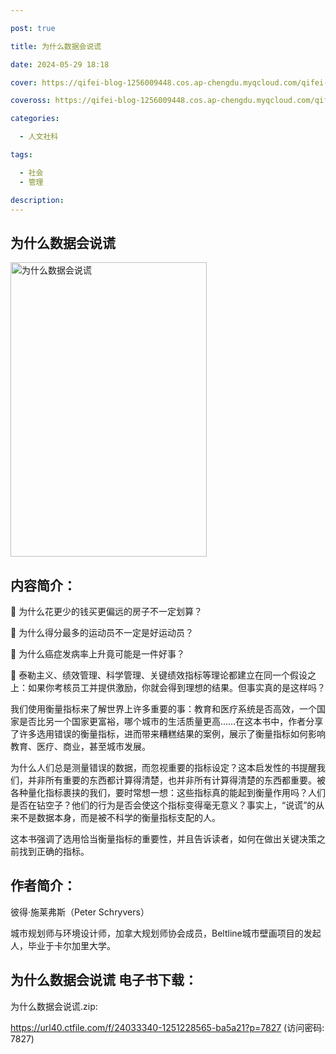 ```yaml
---

post: true

title: 为什么数据会说谎

date: 2024-05-29 18:18

cover: https://qifei-blog-1256009448.cos.ap-chengdu.myqcloud.com/qifei-blog/653b5d98c458853aef20719e.jpg

coveross: https://qifei-blog-1256009448.cos.ap-chengdu.myqcloud.com/qifei-blog/653b5d98c458853aef20719e.jpg

categories:

  - 人文社科

tags:

  - 社会
  - 管理

description:
---
```


## 为什么数据会说谎
<img alt="为什么数据会说谎 " class="aligncenter loading" data-was-processed="true" decoding="async" fetchpriority="high" height="471" src="https://qifei-blog-1256009448.cos.ap-chengdu.myqcloud.com/qifei-blog/653b5d98c458853aef20719e.jpg " style="cursor: zoom-in;" width="314"/>

## 内容简介：

 为什么花更少的钱买更偏远的房子不一定划算？

 为什么得分最多的运动员不一定是好运动员？

 为什么癌症发病率上升竟可能是一件好事？

 泰勒主义、绩效管理、科学管理、关键绩效指标等理论都建立在同一个假设之上：如果你考核员工并提供激励，你就会得到理想的结果。但事实真的是这样吗？

我们使用衡量指标来了解世界上许多重要的事：教育和医疗系统是否高效，一个国家是否比另一个国家更富裕，哪个城市的生活质量更高……在这本书中，作者分享了许多选用错误的衡量指标，进而带来糟糕结果的案例，展示了衡量指标如何影响教育、医疗、商业，甚至城市发展。

为什么人们总是测量错误的数据，而忽视重要的指标设定？这本启发性的书提醒我们，并非所有重要的东西都计算得清楚，也并非所有计算得清楚的东西都重要。被各种量化指标裹挟的我们，要时常想一想：这些指标真的能起到衡量作用吗？人们是否在钻空子？他们的行为是否会使这个指标变得毫无意义？事实上，“说谎”的从来不是数据本身，而是被不科学的衡量指标支配的人。

这本书强调了选用恰当衡量指标的重要性，并且告诉读者，如何在做出关键决策之前找到正确的指标。

## 作者简介：

彼得·施莱弗斯（Peter Schryvers）

城市规划师与环境设计师，加拿大规划师协会成员，Beltline城市壁画项目的发起人，毕业于卡尔加里大学。

## 为什么数据会说谎 电子书下载：

为什么数据会说谎.zip: 

https://url40.ctfile.com/f/24033340-1251228565-ba5a21?p=7827 (访问密码: 7827)
